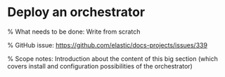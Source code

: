 # Deploy an orchestrator

% What needs to be done: Write from scratch

% GitHub issue: https://github.com/elastic/docs-projects/issues/339

% Scope notes: Introduction about the content of this big section (which covers install and configuration possibilities of the orchestrator)